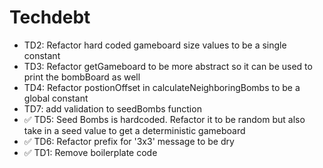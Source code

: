 # Techdebt

- TD2: Refactor hard coded gameboard size values to be a single constant
- TD3: Refactor getGameboard to be more abstract so it can be used to print the bombBoard as well
- TD4: Refactor postionOffset in calculateNeighboringBombs to be a global constant
- TD7: add validation to seedBombs function
- ✅ TD5: Seed Bombs is hardcoded. Refactor it to be random but also take in a seed value to get a deterministic gameboard
- ✅ TD6: Refactor prefix for '3x3' message to be dry
- ✅ TD1: Remove boilerplate code
